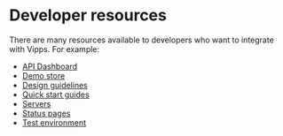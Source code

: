 <!-- START_METADATA
---
sidebar_position: 40
sidebar_title: "Developer resources"
hide_table_of_contents: true
pagination_next: null
pagination_prev: null
---
END_METADATA -->

# Developer resources

There are many resources available to developers who want to integrate with Vipps. For example:

* [API Dashboard](api-dashboard.md)
* [Demo store](demo-store.md)
* [Design guidelines](design-guidelines.md)
* [Quick start guides](quick-start-guides.md)
* [Servers](servers.md)
* [Status pages](status-pages.md)
* [Test environment](test-environment.md)
